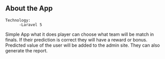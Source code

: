 
## About the App

	Technology:
          -Laravel 5
   Simple App what it does player can choose what team will be match in finals. If their prediction is correct they will have a reward or bonus. Predicted value of the user will be added to the admin site. They can also generate the report. 

